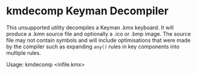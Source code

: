 # kmdecomp Keyman Decompiler

This unsupported utility decompiles a Keyman .kmx keyboard. 
It will produce a .kmn source file and optionally a .ico or
.bmp image. The source file may not contain symbols and will
include optimisations that were made by the compiler such as 
expanding `any()` rules in key components into multiple rules.

Usage: kmdecomp <infile.kmx>
